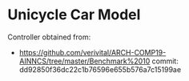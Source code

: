 # Unicycle Car Model

Controller obtained from:
- https://github.com/verivital/ARCH-COMP19-AINNCS/tree/master/Benchmark%2010 commit: dd92850f36dc22c1b76596e655b576a7c15199ae
